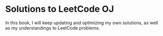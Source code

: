 # Solutions to LeetCode OJ


In this book, I will keep updating and optimizing my own solutions, as well as my understandings to LeetCode problems.




